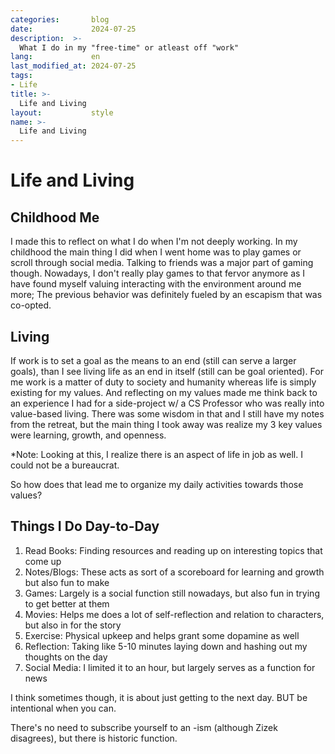 ```yaml
---
categories:       blog
date:             2024-07-25
description:  >-
  What I do in my "free-time" or atleast off "work"
lang:             en
last_modified_at: 2024-07-25
tags:
- Life
title: >-
  Life and Living
layout:           style
name: >-
  Life and Living
---
```


# Life and Living

## Childhood Me

I made this to reflect on what I do when I'm not deeply working. In my childhood the main thing I did when I went home was to play games or scroll through social media. Talking to friends was a major part of gaming though. Nowadays, I don't really play games to that fervor anymore as I have found myself valuing interacting with the environment around me more; The previous behavior was definitely fueled by an escapism that was co-opted.

## Living

If work is to set a goal as the means to an end (still can serve a larger goals), than I see living life as an end in itself (still can be goal oriented). For me work is a matter of duty to society and humanity whereas life is simply existing for my values. And reflecting on my values made me think back to an experience I had for a side-project w/ a CS Professor who was really into value-based living. There was some wisdom in that and I still have my notes from the retreat, but the main thing I took away was realize my 3 key values were learning, growth, and openness.

*Note: Looking at this, I realize there is an aspect of life in job as well. I could not be a bureaucrat.

So how does that lead me to organize my daily activities towards those values?

## Things I Do Day-to-Day

1. Read Books: Finding resources and reading up on interesting topics that come up
2. Notes/Blogs: These acts as sort of a scoreboard for learning and growth but also fun to make
3. Games: Largely is a social function still nowadays, but also fun in trying to get better at them
4. Movies: Helps me does a lot of self-reflection and relation to characters, but also in for the story
5. Exercise: Physical upkeep and helps grant some dopamine as well
6. Reflection: Taking like 5-10 minutes laying down and hashing out my thoughts on the day
7. Social Media: I limited it to an hour, but largely serves as a function for news

I think sometimes though, it is about just getting to the next day. BUT be intentional when you can.

There's no need to subscribe yourself to an -ism (although Zizek disagrees), but there is historic function.
